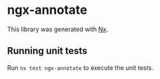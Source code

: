 # ngx-annotate

This library was generated with [Nx](https://nx.dev).

## Running unit tests

Run `nx test ngx-annotate` to execute the unit tests.
